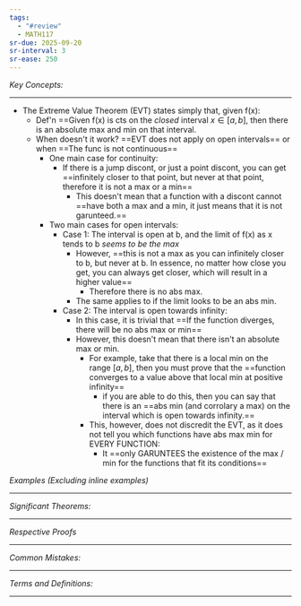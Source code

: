 ```yaml
---
tags:
  - "#review"
  - MATH117
sr-due: 2025-09-20
sr-interval: 3
sr-ease: 250
---
```

*Key Concepts:*
___

- The Extreme Value Theorem (EVT) states simply that, given f(x):
	- Def'n ==Given f(x) is cts on the *closed* interval $x \in [a, b]$, then there is an absolute max and min on that interval.
	- When doesn't it work? ==EVT does not apply on open intervals== or when ==The func is not continuous==
		- One main case for continuity:
			- If there is a jump discont, or just a point discont, you can get ==infinitely closer to that point, but never at that point, therefore it is not a max or a min==
				- This doesn't mean that a function with a discont cannot ==have both a max and a min, it just means that it is not garunteed.==
		- Two main cases for open intervals:
			- Case 1: The interval is open at b, and the limit of f(x) as x tends to b *seems to be the max*
				- However, ==this is not a max as you can infinitely closer to b, but never at b. In essence, no matter how close you get, you can always get closer, which will result in a higher value==
					- Therefore there is no abs max.
				- The same applies to if the limit looks to be an abs min.
			- Case 2: The interval is open towards infinity:
				- In this case, it is trivial that ==If the function diverges, there will be no abs max or min==
				- However, this doesn't mean that there isn't an absolute max or min. 
					- For example, take that there is a local min on the range $[a, b]$, then you must prove that the ==function converges to a value above that local min at positive infinity==
						- if you are able to do this, then you can say that there is an ==abs min (and corrolary a max) on the interval which is open towards infinity.==
					- This, however, does not discredit the EVT, as it does not tell you which functions have abs max min for EVERY FUNCTION:
						- It ==only GARUNTEES the existence of the max / min for the functions that fit its conditions==


*Examples (Excluding inline examples)* 
___

*Significant Theorems:*
___

*Respective Proofs*
___

*Common Mistakes:*
___

*Terms and Definitions:*
___

